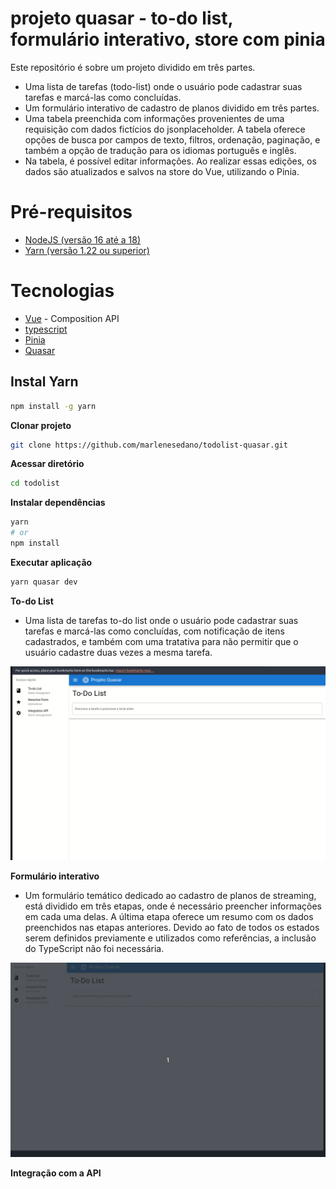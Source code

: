 # projeto quasar - to-do list, formulário interativo, store com pinia

Este repositório é sobre um projeto dividido em três partes.

- Uma lista de tarefas (todo-list) onde o usuário pode cadastrar suas tarefas e marcá-las como concluídas.
- Um formulário interativo de cadastro de planos dividido em três partes.
- Uma tabela preenchida com informações provenientes de uma requisição com dados fictícios do jsonplaceholder. A tabela oferece opções de busca por campos de texto, filtros, ordenação, paginação, e também a opção de tradução para os idiomas português e inglês.
- Na tabela, é possível editar informações. Ao realizar essas edições, os dados são atualizados e salvos na store do Vue, utilizando o Pinia.

# Pré-requisitos

- [NodeJS (versão 16 até a 18)](https://nodejs.org/en/)
- [Yarn (versão 1.22 ou superior)](https://yarnpkg.com/)

# Tecnologias

- [Vue](https://vuejs.org/) - Composition API
- [typescript](https://www.typescriptlang.org/)
- [Pinia](https://pinia.vuejs.org/)
- [Quasar](https://quasar.dev/)

## Instal Yarn

```bash
npm install -g yarn
```

**Clonar projeto**

```bash
git clone https://github.com/marlenesedano/todolist-quasar.git
```

**Acessar diretório**

```bash
cd todolist
```

**Instalar dependências**

```bash
yarn
# or
npm install
```

**Executar aplicação**

```bash
yarn quasar dev
```

**To-do List**

- Uma lista de tarefas to-do list onde o usuário pode cadastrar suas tarefas e marcá-las como concluídas, com notificação de itens cadastrados, e também com uma tratativa para não permitir que o usuário cadastre duas vezes a mesma tarefa.

![Descrição do Gif](./src/assets/gif/todo-list.gif)

**Formulário interativo**

- Um formulário temático dedicado ao cadastro de planos de streaming, está dividido em três etapas, onde é necessário preencher informações em cada uma delas. A última etapa oferece um resumo com os dados preenchidos nas etapas anteriores. Devido ao fato de todos os estados serem definidos previamente e utilizados como referências, a inclusão do TypeScript não foi necessária.

![Descrição do Gif](./src/assets/gif/form.gif)

**Integração com a API**
